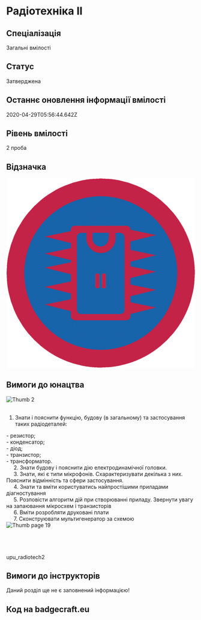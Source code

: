 # Радіотехніка ІІ

## Спеціалізація

Загальні вмілості

## Статус

Затверджена

## Останнє оновлення інформації вмілості

2020-04-29T05:56:44.642Z

## Рівень вмілості

2 проба

## Відзначка

![Відзначка](../images/Radiotekhnika_II/_____________2.jpg)

## Вимоги до юнацтва

<img alt="Thumb              2" src="/uploads/textareas/bootsy/image/129/small______________2.jpg"><br><br><ol><li>Знати і пояснити функцію, будову (в загальному) та застосування таких радіодеталей:</li></ol>- резистор;<br><span>- конденсатор;<br>- діод;<br>- транзистор;<br>- трансформатор.<br></span><span>&nbsp; &nbsp; &nbsp;2. Знати будову і пояснити дію електродинамічної головки.<br></span><span>&nbsp; &nbsp; &nbsp;3. Знати, які є типи мікрофонів. Схарактеризувати декілька з них. Пояснити відмінність та сфери застосування.<br></span><span>&nbsp; &nbsp; &nbsp;4. Знати та вміти користуватись найпростішими приладами діагностування<br></span><span>&nbsp; &nbsp; &nbsp;5. Розповісти алгоритм дій при створюванні приладу. Звернути увагу на запаювання мікросхем і транзисторів<br>&nbsp; &nbsp; &nbsp;6. Вміти розробляти друковані плати<br>&nbsp; &nbsp; &nbsp;7. Сконструювати мультигенератор за схемою<br></span><img alt="Thumb page 19" src="/uploads/textareas/bootsy/image/127/medium_page_19.jpg"><br><br><br><br><br>upu_radiotech2<br>

## Вимоги до інструкторів

Даний розділ ще не є заповнений інформацією!

## Код на badgecraft.eu

